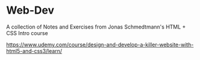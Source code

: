 # Web-Dev

A collection of Notes and Exercises from Jonas Schmedtmann's HTML + CSS Intro course

https://www.udemy.com/course/design-and-develop-a-killer-website-with-html5-and-css3/learn/
